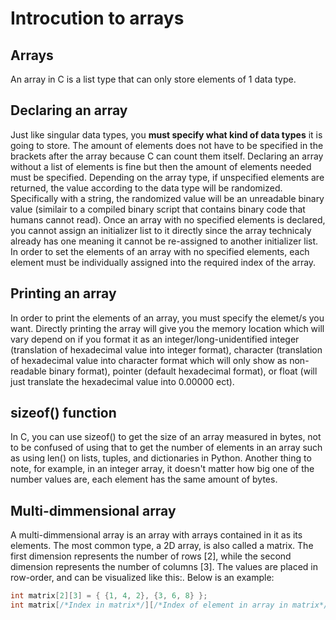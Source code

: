 # Introcution to arrays
## Arrays
An array in C is a list type that can only store elements of 1 data type.

## Declaring an array
Just like singular data types, you **must specify what kind of data types** it is going to store. The amount of elements does not have to be
specified in the brackets after the array because C can count them itself. Declaring an array without a list of elements is fine but 
then the amount of elements needed must be specified. Depending on the array type, if unspecified elements are returned, the value
according to the data type will be randomized. Specifically with a string, the randomized value will be an unreadable binary value
(similair to a compiled binary script that contains binary code that humans cannot read). Once an array with no specified elements is declared, you cannot assign an initializer list to it directly since the array technicaly already has one meaning it cannot be
re-assigned to another initializer list. In order to set the elements of an array with no specified elements, each element must be
individually assigned into the required index of the array.

## Printing an array
In order to print the elements of an array, you must specify the elemet/s you want. Directly printing the array will give you the memory location which will vary depend on if you format it as an integer/long-unidentified integer (translation of hexadecimal value into integer format), character (translation of hexadecimal value into character format which will only show as non-readable binary format), pointer (default hexadecimal format), or float (will just translate the hexadecimal value into 0.00000 ect).

## sizeof() function
In C, you can use sizeof() to get the size of an array measured in bytes, not to be confused of using that to get the number of 
elements in an array such as using len() on lists, tuples, and dictionaries in Python. Another thing to note, for example, in an
integer array, it doesn't matter how big one of the number values are, each element has the same amount of bytes.

## Multi-dimmensional array
A multi-dimmensional array is an array with arrays contained in it as its elements. The most common type, a 2D array, is also called a matrix. The first dimension represents the number of rows [2], while the second dimension represents the number of columns [3]. The values are placed in row-order, and can be visualized like this:. Below is an example:
```c
int matrix[2][3] = { {1, 4, 2}, {3, 6, 8} };
int matrix[/*Index in matrix*/][/*Index of element in array in matrix*/] = {{1, 4, 2}, {3, 6, 8}}
```
